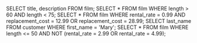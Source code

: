 SELECT title, description FROM film;
SELECT * FROM film 
WHERE length > 60 AND length < 75;
SELECT * FROM film
WHERE rental_rate = 0.99 AND replacement_cost = 12.99 OR replacement_cost = 28.99;
SELECT last_name FROM customer
WHERE first_name = 'Mary';
SELECT * FROM film
WHERE length <= 50 
AND NOT (rental_rate = 2.99 OR rental_rate = 4.99);

